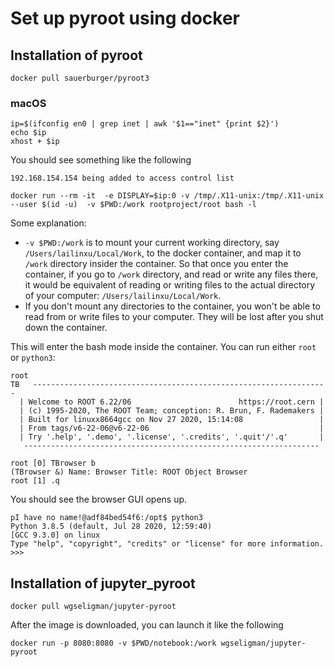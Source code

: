 # Set up pyroot using docker


## Installation of pyroot

```
docker pull sauerburger/pyroot3
```

### macOS

```
ip=$(ifconfig en0 | grep inet | awk '$1=="inet" {print $2}')
echo $ip
xhost + $ip
```
You should see something like the following
```
192.168.154.154 being added to access control list
```

```
docker run --rm -it  -e DISPLAY=$ip:0 -v /tmp/.X11-unix:/tmp/.X11-unix --user $(id -u)  -v $PWD:/work rootproject/root bash -l
```
Some explanation:
* `-v $PWD:/work` is to mount your current working directory, say `/Users/lailinxu/Local/Work`, to the docker container, and map it to `/work` directory insider the container. So that once you enter the container, if you go to `/work` directory, and read or write any files there, it would be equivalent of reading or writing files to the actual directory of your computer: `/Users/lailinxu/Local/Work`.
* If you don't mount any directories to the container, you won't be able to read from or write files to your computer. They will be lost after you shut down the container.


This will enter the bash mode inside the container. You can run either `root` or `python3`:
```
root
TB   ------------------------------------------------------------------
  | Welcome to ROOT 6.22/06                        https://root.cern |
  | (c) 1995-2020, The ROOT Team; conception: R. Brun, F. Rademakers |
  | Built for linuxx8664gcc on Nov 27 2020, 15:14:08                 |
  | From tags/v6-22-06@v6-22-06                                      |
  | Try '.help', '.demo', '.license', '.credits', '.quit'/'.q'       |
   ------------------------------------------------------------------

root [0] TBrowser b
(TBrowser &) Name: Browser Title: ROOT Object Browser
root [1] .q
```
You should see the browser GUI opens up.

```
pI have no name!@adf84bed54f6:/opt$ python3
Python 3.8.5 (default, Jul 28 2020, 12:59:40) 
[GCC 9.3.0] on linux
Type "help", "copyright", "credits" or "license" for more information.
>>> 
```

## Installation of jupyter_pyroot

```
docker pull wgseligman/jupyter-pyroot
```

After the image is downloaded, you can launch it like the following
```
docker run -p 8080:8080 -v $PWD/notebook:/work wgseligman/jupyter-pyroot
```
